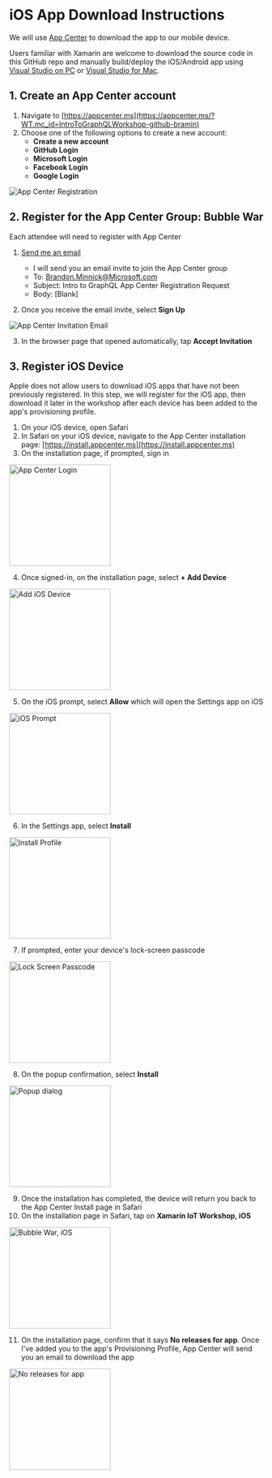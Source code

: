 # iOS App Download Instructions

We will use [App Center](https://appcenter.ms/?WT.mc_id=IntroToGraphQLWorkshop-github-bramin) to download the app to our mobile device. 

Users familiar with Xamarin are welcome to download the source code in this GitHub repo and manually build/deploy the iOS/Android app using [Visual Studio on PC](https://visualstudio.microsoft.com/vs/?WT.mc_id=IntroToGraphQLWorkshop-github-bramin) or [Visual Studio for Mac](https://visualstudio.microsoft.com/vs/mac/?WT.mc_id=IntroToGraphQLWorkshop-github-bramin).

## 1. Create an App Center account

1. Navigate to [https://appcenter.ms](https://appcenter.ms/?WT.mc_id=IntroToGraphQLWorkshop-github-bramin)
2. Choose one of the following options to create a new account:
    - **Create a new account**
    - **GitHub Login**
    - **Microsoft Login**
    - **Facebook Login**
    - **Google Login**

![App Center Registration](https://user-images.githubusercontent.com/13558917/42402275-94801690-812e-11e8-8000-655b7f2f7ae7.png)

## 2. Register for the App Center Group: Bubble War

Each attendee will need to register with App Center

1. [Send me an email](mailto:brandon.minnick@microsoft.com?subject=Intro%20To%20GraphQL%20Workshop%20App%20Center%20Registration%20Request)
    - I will send you an email invite to join the App Center group
    - To: Brandon.Minnick@Microsoft.com
    - Subject: Intro to GraphQL App Center Registration Request
    - Body: [Blank]

2. Once you receive the email invite, select **Sign Up**

![App Center Invitation Email](https://user-images.githubusercontent.com/13558917/44817344-0ca12200-ab9a-11e8-8a41-946853714252.png)

3. In the browser page that opened automatically, tap **Accept Invitation**

## 3. Register iOS Device

Apple does not allow users to download iOS apps that have not been previously registered. In this step, we will register for the iOS app, then download it later in the workshop after each device has been added to the app's provisioning profile.

1. On your iOS device, open Safari
2. In Safari on your iOS device, navigate to the App Center installation page: [https://install.appcenter.ms](https://install.appcenter.ms)
3. On the installation page, if prompted, sign in

<img alt="App Center Login" src="https://user-images.githubusercontent.com/13558917/42534696-3d73637c-8442-11e8-8bf4-642f0a83aa69.PNG" width="200px">

4. Once signed-in, on the installation page, select **+ Add Device**

<img alt="Add iOS Device" src="https://user-images.githubusercontent.com/13558917/42534700-3dd15450-8442-11e8-80a9-cad32e3f7d43.png" width="200px">

5. On the iOS prompt, select **Allow** which will open the Settings app on iOS

<img alt="iOS Prompt" src="https://user-images.githubusercontent.com/13558917/42534699-3dbb2fcc-8442-11e8-8216-83cde3c14812.png" width="200px">

6. In the Settings app, select **Install**

<img alt="Install Profile" src="https://user-images.githubusercontent.com/13558917/42534698-3da36de2-8442-11e8-89f0-c9d6964240a2.png" width="200px">

7. If prompted, enter your device's lock-screen passcode

<img alt="Lock Screen Passcode" src="https://user-images.githubusercontent.com/13558917/42399791-0c63d6c0-8124-11e8-87d7-ecf964c5b955.PNG" width="200px">

8. On the popup confirmation, select **Install**

<img alt="Popup dialog" src="https://user-images.githubusercontent.com/13558917/42534697-3d8a9862-8442-11e8-9524-a8c2149d1f02.png" width="200px">

9. Once the installation has completed, the device will return you back to the App Center Install page in Safari
10. On the installation page in Safari, tap on **Xamarin IoT Workshop, iOS**

<img alt="Bubble War, iOS" src="https://user-images.githubusercontent.com/13558917/44817831-8c7bbc00-ab9b-11e8-9995-b491ee8d914f.png" width="200px">

11. On the installation page, confirm that it says **No releases for app**. Once I've added you to the app's Provisioning Profile, App Center will send you an email to download the app

<img alt="No releases for app" src="https://user-images.githubusercontent.com/13558917/44817832-8d145280-ab9b-11e8-8a6b-c9f2b5e041e3.png" width="200px">